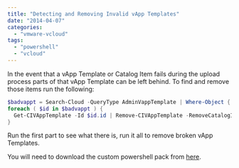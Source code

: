```yaml
---
title: "Detecting and Removing Invalid vApp Templates"
date: "2014-04-07"
categories: 
  - "vmware-vcloud"
tags: 
  - "powershell"
  - "vcloud"
---
```


In the event that a vApp Template or Catalog Item fails during the upload process parts of that vApp Template can be left behind. To find and remove those items run the following:

```PowerShell
$badvappt = Search-Cloud -QueryType AdminVappTemplate | Where-Object { $_.Status -eq "FAILED_Creation" }
foreach ( $id in $badvappt ) {
  Get-CIVAppTemplate -Id $id.id | Remove-CIVAppTemplate -RemoveCatalogItem $false
}
```

Run the first part to see what there is, run it all to remove broken vApp Templates.

You will need to download the custom powershell pack from [here](http://velemental.com/2012/05/05/unofficial-vmware-vcd-cmdlets/).
